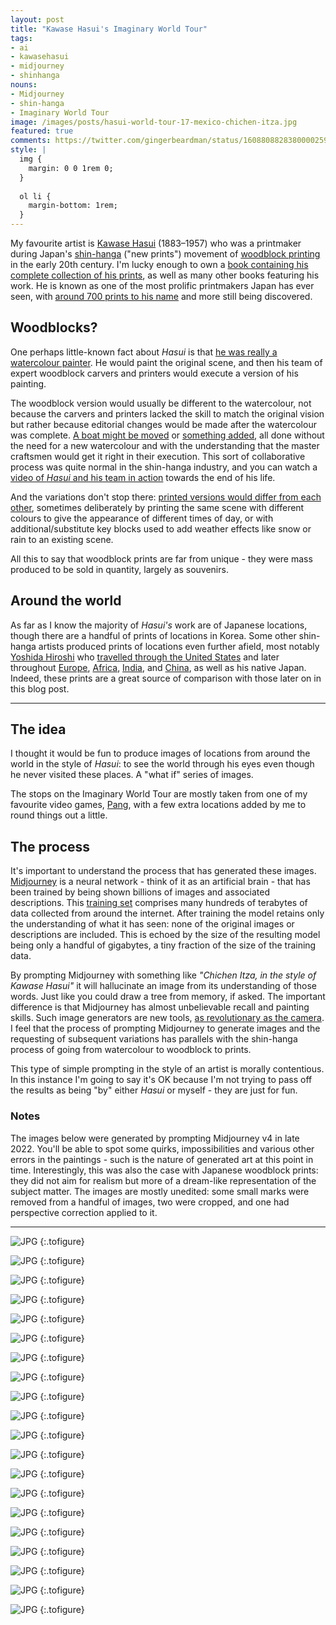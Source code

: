 ```yaml
---
layout: post
title: "Kawase Hasui's Imaginary World Tour"
tags:
- ai
- kawasehasui
- midjourney
- shinhanga
nouns:
- Midjourney
- shin-hanga
- Imaginary World Tour
image: /images/posts/hasui-world-tour-17-mexico-chichen-itza.jpg
featured: true
comments: https://twitter.com/gingerbeardman/status/1608808828380000259
style: |
  img {
    margin: 0 0 1rem 0;
  }
  
  ol li {
    margin-bottom: 1rem;
  }
---
```


My favourite artist is [Kawase Hasui](https://en.wikipedia.org/wiki/Hasui_Kawase) (1883–1957) who was a printmaker during Japan's [shin-hanga](https://en.wikipedia.org/wiki/Shin-hanga) ("new prints") movement of [woodblock printing](https://en.wikipedia.org/wiki/Woodblock_printing_in_Japan) in the early 20th century. I'm lucky enough to own a [book containing his complete collection of his prints](https://brill.com/display/title/13321?rskey=leTfwY&result=4), as well as many other books featuring his work. He is known as one of the most prolific printmakers Japan has ever seen, with [around 700 prints to his name](http://www.ukiyoe-gallery.com/gallery.htm) and more still being discovered.

## Woodblocks?

One perhaps little-known fact about *Hasui* is that [he was really a watercolour painter](http://shinhanga.net/hasuiwc.htm). He would paint the original scene, and then his team of expert woodblock carvers and printers would execute a version of his painting. 

The woodblock version would usually be different to the watercolour, not because the carvers and printers lacked the skill to match the original vision but rather because editorial changes would be made after the watercolour was complete. [A boat might be moved](http://shinhanga.net/ARThasui/wc/WCushibori.html) or [something added](http://shinhanga.net/ARThasui/wc/WCsekiyado.html), all done without the need for a new watercolour and with the understanding that the master craftsmen would get it right in their execution. This sort of collaborative process was quite normal in the shin-hanga industry, and you can watch a [video of *Hasui* and his team in action](https://www.youtube.com/watch?v=BQmF3HHyWwI) towards the end of his life. 

And the variations don't stop there: [printed versions would differ from each other](http://shinhanga.net/hasuiwc.htm#4), sometimes deliberately by printing the same scene with different colours to give the appearance of different times of day, or with additional/substitute key blocks used to add weather effects like snow or rain to an existing scene. 

All this to say that woodblock prints are far from unique - they were mass produced to be sold in quantity, largely as souvenirs.

## Around the world

As far as I know the majority of *Hasui's* work are of Japanese locations, though there are a handful of prints of locations in Korea. Some other shin-hanga artists produced prints of locations even further afield, most notably [Yoshida Hiroshi](https://en.wikipedia.org/wiki/Hiroshi_Yoshida) who [travelled through the United States](https://www.scholten-japanese-art.com/printsH/811) and later throughout [Europe](https://www.artelino.com/articles/hiroshi_yoshida_europe.asp), [Africa](https://www.scholten-japanese-art.com/printsH/1055), [India](https://mogulesque.com/art/hiroshi-yoshida-india-pakistan-prints/), and [China](https://commons.wikimedia.org/wiki/File:Yoshida_Hiroshi_-_Sochu_China.jpg), as well as his native Japan. Indeed, these prints are a great source of comparison with those later on in this blog post.

----

## The idea

I thought it would be fun to produce images of locations from around the world in the style of *Hasui*: to see the world through his eyes even though he never visited these places. A "what if" series of images. 

The stops on the Imaginary World Tour are mostly taken from one of my favourite video games, [Pang](https://www.gingerbeardman.com/archive/pang/places.htm), with a few extra locations added by me to round things out a little.

## The process

It's important to understand the process that has generated these images. [Midjourney](https://en.wikipedia.org/wiki/Midjourney) is a neural network - think of it as an artificial brain - that has been trained by being shown billions of images and associated descriptions. This [training set](https://www.laion.ai) comprises many hundreds of terabytes of data collected from around the internet. After training the model retains only the understanding of what it has seen: none of the original images or descriptions are included. This is echoed by the size of the resulting model being only a handful of gigabytes, a tiny fraction of the size of the training data. 

By prompting Midjourney with something like *"Chichen Itza, in the style of Kawase Hasui"* it will hallucinate an image from its understanding of those words. Just like you could draw a tree from memory, if asked. The important difference is that Midjourney has almost unbelievable recall and painting skills. Such image generators are new tools, [as revolutionary as the camera](https://aestheticsforbirds.com/2022/11/02/ai-art-is-art/). I feel that the process of prompting Midjourney to generate images and the requesting of subsequent variations has parallels with the shin-hanga process of going from watercolour to woodblock to prints.

This type of simple prompting in the style of an artist is morally contentious. In this instance I'm going to say it's OK because I'm not trying to pass off the results as being "by" either *Hasui* or myself - they are just for fun.

### Notes

The images below were generated by prompting Midjourney v4 in late 2022. You'll be able to spot some quirks, impossibilities and various other errors in the paintings - such is the nature of generated art at this point in time. Interestingly, this was also the case with Japanese woodblock prints: they did not aim for realism but more of a dream-like representation of the subject matter. The images are mostly unedited: some small marks were removed from a handful of images, two were cropped, and one had perspective correction applied to it.

----

![JPG](https://cdn.gingerbeardman.com/images/posts/hasui-world-tour-01-japan-mt-fuji.jpg "Mount Fuji, Japan")
{:.tofigure}

![JPG](https://cdn.gingerbeardman.com/images/posts/hasui-world-tour-02-china-great-wall.jpg "Great Wall, China")
{:.tofigure}

![JPG](https://cdn.gingerbeardman.com/images/posts/hasui-world-tour-03-china-guilin.jpg "Guillin, China")
{:.tofigure}

![JPG](https://cdn.gingerbeardman.com/images/posts/hasui-world-tour-04-thailand-wat-phra-kaew.jpg "Wat Phra Kaew, Thailand")
{:.tofigure}

![JPG](https://cdn.gingerbeardman.com/images/posts/hasui-world-tour-05-cambodia-angkor-wat.jpg "Angkor Wat, Cambodia")
{:.tofigure}

![JPG](https://cdn.gingerbeardman.com/images/posts/hasui-world-tour-06-australia-ayers-rock.jpg "Uluru, Australia")
{:.tofigure}

![JPG](https://cdn.gingerbeardman.com/images/posts/hasui-world-tour-07-india-taj-mahal.jpg "Taj Mahal, India")
{:.tofigure}

![JPG](https://cdn.gingerbeardman.com/images/posts/hasui-world-tour-08-russia-st-isaacs-cathedral.jpg "Saint Isaac's Cathedral, Russia")
{:.tofigure}

![JPG](https://cdn.gingerbeardman.com/images/posts/hasui-world-tour-09-france-arc-de-triomphe.jpg "Arc de Triomphe, France")
{:.tofigure}

![JPG](https://cdn.gingerbeardman.com/images/posts/hasui-world-tour-10-uk-houses-of-parliament.jpg "Houses of Parliament, United Kingdom")
{:.tofigure}

![JPG](https://cdn.gingerbeardman.com/images/posts/hasui-world-tour-11-spain-sagrada-familia.jpg "Sagrada Família, Spain")
{:.tofigure}

![JPG](https://cdn.gingerbeardman.com/images/posts/hasui-world-tour-12-italy-mount-vesuvius.jpg "Mount Vesuvius, Italy")
{:.tofigure}

![JPG](https://cdn.gingerbeardman.com/images/posts/hasui-world-tour-13-greece-parthenon-acropolis.jpg "Parthenon on the Acropolis, Greece")
{:.tofigure}

![JPG](https://cdn.gingerbeardman.com/images/posts/hasui-world-tour-14-egypt-giza-plateau.jpg "Giza Plateau, Egypt")
{:.tofigure}

![JPG](https://cdn.gingerbeardman.com/images/posts/hasui-world-tour-15-tanzania-mount-kilimanjaro.jpg "Mount Kilimanjaro, Tanzania")
{:.tofigure}

![JPG](https://cdn.gingerbeardman.com/images/posts/hasui-world-tour-16-usa-statue-of-liberty.jpg "Statue of Liberty, USA")
{:.tofigure}

![JPG](https://cdn.gingerbeardman.com/images/posts/hasui-world-tour-17-mexico-chichen-itza.jpg "Chichén Itzá, Mexico")
{:.tofigure}

![JPG](https://cdn.gingerbeardman.com/images/posts/hasui-world-tour-18-brazil-cristo-redentor.jpg "Cristo Redentor, Brazil")
{:.tofigure}

![JPG](https://cdn.gingerbeardman.com/images/posts/hasui-world-tour-19-antarctica-aurora-australis.jpg "Aurora Australis, Antarctica")
{:.tofigure}

![JPG](https://cdn.gingerbeardman.com/images/posts/hasui-world-tour-20-easter-island-space-moai.jpg "Moai, Easter Island")
{:.tofigure}
